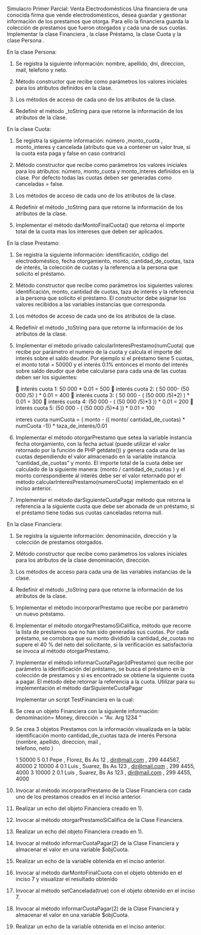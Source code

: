  Simulacro Primer Parcial: Venta Electrodomésticos
Una financiera de una conocida firma que vende electrodomésticos, desea guardar y gestionar información de los
prestamos que otorga. Para ello la financiera guarda la colección de prestamos que fueron otorgados y cada una
de sus cuotas.
Implementar la clase Financiera , la clase Préstamo, la clase Cuota y la clase Persona .

En la clase Persona:

1. Se registra la siguiente información: nombre, apellido, dni, direccion, mail, telefono y neto.

2. Método constructor que recibe como parámetros los valores iniciales para los atributos definidos en la
    clase.

3. Los métodos de acceso de cada uno de los atributos de la clase.

4. Redefinir el método _toString para que retorne la información de los atributos de la clase.
    

En la clase Cuota:

1. Se registra la siguiente información: número ,monto_cuota , monto_interes y cancelada (atributo que va a
    contener un valor true, si la cuota esta paga y false en caso contrario)

2. Método constructor que recibe como parámetros los valores iniciales para los atributos: número,
    monto_cuota y monto_interes definidos en la clase. Por defecto todas las cuotas deben ser generadas
    como canceladas = false.

3. Los métodos de acceso de cada uno de los atributos de la clase.

4. Redefinir el método _toString para que retorne la información de los atributos de la clase.

5. Implementar el método darMontoFinalCuota() que retorna el importe total de la cuota mas los intereses
    que deben ser aplicados.


En la clase Prestamo:

1. Se registra la siguiente información: identificación, código del electrodoméstico, fecha otorgamiento,
    monto, cantidad_de_cuotas, taza de interés, la colección de cuotas y la referencia a la persona que solicito el préstamo.

2. Método constructor que recibe como parámetros los siguientes valores: identificación, monto, cantidad
    de cuotas, taza de interés y la referencia a la persona que solicito el préstamo. El constructor debe asignar los valores recibidos a las variables instancias que corresponda.

3. Los métodos de acceso de cada uno de los atributos de la clase.

4. Redefinir el método _toString para que retorne la información de los atributos de la clase.

5. Implementar el método privado calcularInteresPrestamo(numCuota) que recibe por parámetro el numero de la cuota y calcula el importe del interés sobre el saldo deudor.
    Por ejemplo si el préstamo tiene 5 cuotas, el monto total = 50000 y el interés 0.1% entonces el monto del
    interés sobre saldo deudor que debe calcularse para cada una de las cuotas deben ser los siguientes:

     interés cuota 1: 50 000 * 0.01 = 500
     interés cuota 2: ( 50 000- (50 000 /5) ) * 0.01 = 400
     interés cuota 3: ( 50 000 - ( (50 000 /5)*2) ) * 0.01 = 300
     interés cuota 4: (50 000 - ( (50 000 /5)*3 )) * 0.01 = 200
     interés cuota 5: (50 000 - ( (50 000 /5)*4 )) * 0.01 = 100

     interes cuota numCuota = ( monto - (( monto/ cantidad_de_cuotas) * numCuota -1)) * taza_de_interés/0.01

6. Implementar el método otorgarPrestamo que setea la variable instancia fecha otorgamiento, con la
    fecha actual (puede utilizar el valor retornado por la función de PHP getdate()) y genera cada una de las
    cuotas dependiendo el valor almacenado en la variable instancia “cantidad_de_cuotas” y monto. El
    importe total de la cuota debe ser calculado de la siguiente manera: (monto / cantidad_de_cuotas )
    y el monto correspondiente al interés debe ser el valor retornado por el método calcularInteresPrestamo(numeroCuota) implementado en el inciso anterior.
   

7. Implementar el método darSiguienteCuotaPagar método que retorna la referencia a la siguiente cuota
    que debe ser abonada de un préstamo, si el préstamo tiene todas sus cuotas canceladas retorna null.


En la clase Financiera:

1. Se registra la siguiente información: denominación, dirección y la colección de prestamos otorgados.

2. Método constructor que recibe como parámetros los valores iniciales para los atributos de la clase denominación, dirección.

3. Los métodos de acceso para cada una de las variables instancias de la clase.

4. Redefinir el método _toString para que retorne la información de los atributos de la clase.

5. Implementar el método incorporarPrestamo que recibe por parámetro un nuevo préstamo.

6. Implementar el método otorgarPrestamoSiCalifica, método que recorre la lista de prestamos que no
    han sido generadas sus cuotas. Por cada préstamo, se corrobora que su monto dividido la
    cantidad_de_cuotas no supere el 40 % del neto del solicitante, si la verificación es satisfactoria se invoca
    al método otorgarPrestamo.

7. Implementar el método informarCuotaPagar(idPrestamo) que recibe por parámetro la identificación del
    préstamo, se busca el préstamo en la colección de prestamos y si es encontrado se obtiene la siguiente
    cuota a pagar. El método debe retornar la referencia a la cuota. Utilizar para su implementación el método darSiguienteCuotaPagar
    
    Implementar un script TestFinanciera en la cual:

1. Se crea un objeto Financiera con la siguiente información: denominación= Money, dirección = “Av. Arg
    1234 ”
2. Se crea 3 objetos Prestamos con la información visualizada en la tabla:
    identificación monto cantidad_de_cuotas taza _de_ interés Persona (nombre, apellido, direccion, mail ,  
    telefono, neto )
 
    1 50000 5 0.1 Pepe , Florez, Bs As 12 , dir@mail.com , 299
    444567, 40000
    2 10000 4 0.1 Luis , Suarez, Bs As 123 , dir@mail.com , 299
    4455, 4000
    3 10000 2 0.1 Luis , Suarez, Bs As 123 , dir@mail.com , 299
    4455, 4000

3. Invocar al método incorporarPrestamo de la Clase Financiera con cada uno de los prestamos creados
    en el inciso anterior.

4. Realizar un echo del objeto Financiera creado en 1).

5. Invocar al método otorgarPrestamoSiCalifica de la Clase Financiera.

6. Realizar un echo del objeto Financiera creado en 1).

7. Invocar al método informarCuotaPagar(2) de la Clase Financiera y almacenar el valor en una variable
    $objCuota.

8. Realizar un echo de la variable obtenida en el inciso anterior.

9. Invocar al método darMontoFinalCuota con el objeto obtenido en el inciso 7 y visualizar el resultado obtenido


10. Invocar al método setCancelada(true) con el objeto obtenido en el inciso 7.

11. Invocar al método informarCuotaPagar(2) de la Clase Financiera y almacenar el valor en una variable
    $objCuota.

12. Realizar un echo de la variable obtenida en el inciso anterior.